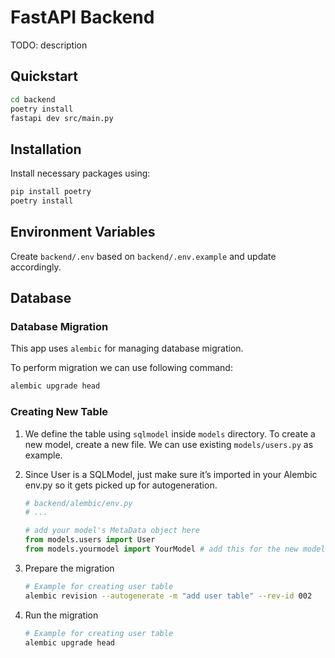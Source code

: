 # FastAPI Backend

TODO: description

## Quickstart
```bash
cd backend
poetry install
fastapi dev src/main.py
```

## Installation
Install necessary packages using:
```bash
pip install poetry
poetry install
```

## Environment Variables
Create `backend/.env` based on `backend/.env.example` and update accordingly.

## Database

### Database Migration
This app uses `alembic` for managing database migration.

To perform migration we can use following command:
```bash
alembic upgrade head
```

### Creating New Table
1. We define the table using `sqlmodel` inside `models` directory. To create a new model, create a new file. We can use existing `models/users.py` as example.

2. Since User is a SQLModel, just make sure it’s imported in your Alembic env.py so it gets picked up for autogeneration.
    ```py
    # backend/alembic/env.py
    # ...

    # add your model's MetaData object here
    from models.users import User
    from models.yourmodel import YourModel # add this for the new model
    ```

3. Prepare the migration
    ```bash
    # Example for creating user table
    alembic revision --autogenerate -m "add user table" --rev-id 002
    ```

4. Run the migration
    ```bash
    # Example for creating user table
    alembic upgrade head
    ```
